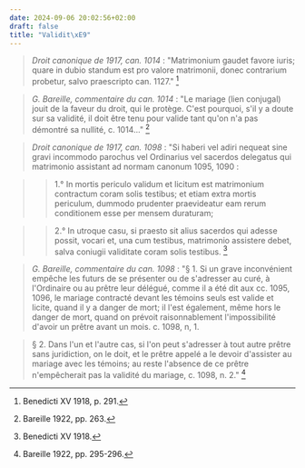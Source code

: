 ```yaml
---
date: 2024-09-06 20:02:56+02:00
draft: false
title: "Validit\xE9"
---
```





> *Droit canonique de 1917, can. 1014* : "Matrimonium gaudet favore iuris; quare in dubio standum est pro valore matrimonii, donec contrarium probetur, salvo praescripto can. 1127." [^1]

[^1]: Benedicti XV 1918, p. 291.

> *G. Bareille, commentaire du can. 1014* :  "Le mariage (lien conjugal) jouit de la faveur du droit, qui le protège. C'est pourquoi, s'il y a doute sur sa validité, il doit être tenu pour valide tant qu'on n'a pas démontré sa nullité, c. 1014..." [^2]

[^2]: Bareille 1922, pp. 263.

> *Droit canonique de 1917, can. 1098* : "Si haberi vel adiri nequeat sine gravi incommodo parochus vel Ordinarius vel sacerdos delegatus qui matrimonio assistant ad normam canonum 1095, 1090 : 

>> 1.° In mortis periculo validum et licitum est matrimonium contractum coram solis testibus; et etiam extra mortis periculum, dummodo prudenter praevideatur eam rerum conditionem esse per mensem duraturam; 

>> 2.° In utroque casu, si praesto sit alius sacerdos qui adesse possit, vocari et, una cum testibus, matrimonio assistere debet, salva coniugii validitate coram solis testibus. [^3]

[^3]: Benedicti XV 1918.

> *G. Bareille, commentaire du can. 1098* : "§ 1. Si un grave inconvénient empêche les futurs de se présenter ou de s'adresser au curé, à l'Ordinaire ou au prêtre leur délégué, comme il a été dit aux cc. 1095, 1096, le mariage contracté devant les témoins seuls est valide et licite, quand il y a danger de mort; il l'est également, même hors le danger de mort, quand on prévoit raisonnablement l'impossibilité d'avoir un prêtre avant un mois. c. 1098, n, 1. 

> § 2. Dans l'un et l'autre cas, si l'on peut s'adresser à tout autre prêtre sans juridiction, on le doit, et le prêtre appelé a le devoir d'assister au mariage avec les témoins; au reste l'absence de ce prêtre n'empêcherait pas la validité du mariage, c. 1098, n. 2." [^4]

[^4]: Bareille 1922, pp. 295-296.



